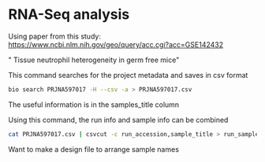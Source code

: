 # RNA-Seq analysis
Using paper from this study: https://www.ncbi.nlm.nih.gov/geo/query/acc.cgi?acc=GSE142432 

" Tissue neutrophil heterogeneity in germ free mice"

This command searches for the project metadata and saves in csv format

``` bash
bio search PRJNA597017 -H --csv -a > PRJNA597017.csv
```
The useful information is in the samples_title column

Using this command, the run info and sample info can be combined

``` bash
cat PRJNA597017.csv | csvcut -c run_accession,sample_title > run_sample_info.txt
```

Want to make a design file to arrange sample names
